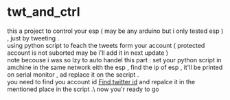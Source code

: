 # twt_and_ctrl

 this a project to control your esp ( may be any arduino but i only tested esp ) , just by tweeting .\
 using python script to feach the tweets form your account ( protected account is not suborted  may be i'll add it in next update ) \
 note becouse i was so lzy to auto handel this part : set your python script in amchine in the same network eith the esp , find the ip of esp , it'll be printed on serial monitor , ad replace it on the secript .\
 you need to find you account id  [Find twitter id](https://tweeterid.com/) and repalce it in the mentioned place in the script .\ 
 now you'r ready to go 
 

